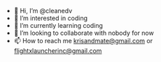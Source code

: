 - 👋 Hi, I’m @cleanedv
- 👀 I’m interested in coding
- 🌱 I’m currently learning coding
- 💞️ I’m looking to collaborate with nobody for now
- 📫 How to reach me krisandmate@gmail.com or flightxlauncherinc@gmail.com
